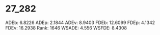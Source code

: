 # 27_282

ADEb: 6.8226
ADEp: 2.1844
ADEv: 8.9403
FDEb: 12.6099
FDEp: 4.1342
FDEv: 16.2938
Rank: 1646
WSADE: 4.556
WSFDE: 8.4308